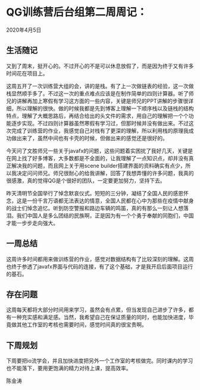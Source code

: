 # QG训练营后台组第二周周记：
2020年4月5日

## 生活随记

又到了周末，挺开心的。不过开心的不是可以休息放假了，而是因为终于又有许多时间花在项目上。

这周五开了一次训练营大组的会，讲的是栈。有了上一次做链表的经验，这一次做栈显然顺手多了。不过这一次的重点难点应该是在制作简单的四则计算器。听了师兄的讲解再加上寒假有学习这方面的一些内容，关键是师兄的PPT讲解的步骤很详细，所以理解的很快。做的时候我都是先到博客上理解一下顺序栈以及链栈的结构特点，理解了大概思路后，再结合给出的头文件的需求，用自己的理解把一个个功能逐步实现。不过四则计算器虽然寒假有学习过，但那时候并没有做出来。不过这次完成了训练营的作业，我感觉自己对栈有了更深的理解，所以利用栈的原理我成功做出来了，虽然中间也有卡壳的时候，但做出来的感觉还是很好的。

今天问了文胜师兄一些关于javafx的问题，这些问题着实困扰了我好几天，关键是在网上找了好多博客，大多数都是不全面的，让我理解了一点知识点，却并没有真正解决我的问题，而且网上关于用scene builder搭建界面的资料确实有点少，所以我决定问问师兄。师兄很耐心的给我讲解，回答了我想弄懂的许多问题，我真的很感激，真的觉得QG是个很好的团队，一定要更加努力，坚持下去。

昨天清明节全国举行了悼念默哀仪式。短短的三分钟，凝结了全国人民的感恩怀念，这是一份千言万语都无法表达的情意，全国人民都在心中为那些在疫情中献身的战士们悼念追忆。听到防空警报和路边车辆的鸣笛，真的有那么一刻让人想落泪。我们中国人是多么团结的民族啊，正是因为有一个个勇于奉献的同胞们，中国才能一步步走向强大。

## 一周总结

这周许多时间都用来做训练营的作业，感觉对数据结构有了比较深刻的理解。这周也终于参透了javafx界面与代码的连接，有了这个基础，才是我开启后面项目运行的基石。

## 存在问题

这周每天都将大部分时间用来学习，虽然会有点累，但当发现自己进步了许多，都有一种充实感和满足感。当然，我希望自己在保证质量的同时，也能加快进度，毕竟做其他工作室的考核也需要时间，感觉时间真的很宝贵啊。

## 下周规划

下周要把io流学会，并且加快进度把另外一个工作室的考核做完。同时课内的学习也不能落下，要用更饱满的精力对待上课，提高效率。



陈金涛